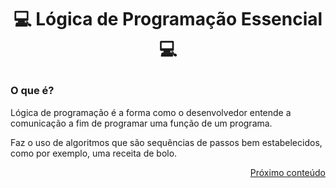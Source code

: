 # <p align="center"> 💻 Lógica de Programação Essencial 💻

### O que é?
Lógica de programação é a forma como o desenvolvedor entende a comunicação a fim de programar uma função de um programa. 

Faz o uso de algoritmos que são sequências de passos bem estabelecidos, como por exemplo, uma receita de bolo.

[<p align="right"> Próximo conteúdo](https://github.com/vitoriadevalois/java-developer-bootcamp/blob/main/conteudos/estrutura-dados-algoritmo.md)
